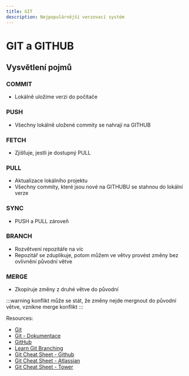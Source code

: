```yaml
---
title: GIT
description: Nejpopulárnější verzovací systém
---
```


# GIT a GITHUB

## Vysvětlení pojmů

### COMMIT

- Lokálně uložíme verzi do počítače

### PUSH

- Všechny lokálně uložené commity se nahrají na GITHUB

### FETCH

- Zjišťuje, jestli je dostupný PULL

### PULL

- Aktualizace lokálního projektu
- Všechny commity, které jsou nové na GITHUBU se stahnou do lokální verze

### SYNC

- PUSH a PULL zároveň

### BRANCH

- Rozvětvení repozitáře na víc
- Repozitář se zduplikuje, potom můžem ve větvy provést změny bez ovlivnění původní větve

### MERGE

- Zkopíruje změny z druhé větve do původní

:::warning konflikt
může se stát, že změny nejde mergnout do původní větve, vznikne merge konflikt
:::

Resources:

- [Git](https://git-scm.com/)
- [Git - Dokumentace](https://git-scm.com/doc)
- [GitHub](https://github.com/SPSUL-DOCS/docs)
- [Learn Git Branching](https://learngitbranching.js.org/)
- [Git Cheat Sheet - Github](https://education.github.com/git-cheat-sheet-education.pdf)
- [Git Cheat Sheet - Atlassian](https://www.atlassian.com/git/tutorials/atlassian-git-cheatsheet)
- [Git Cheat Sheet - Tower](https://www.git-tower.com/learn/cheat-sheets/git)
